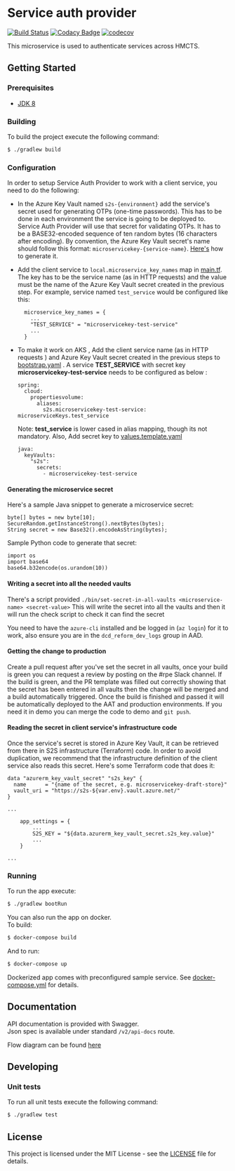 # Service auth provider

[![Build Status](https://travis-ci.org/hmcts/service-auth-provider-app.svg?branch=master)](https://travis-ci.org/hmcts/service-auth-provider-app)
[![Codacy Badge](https://api.codacy.com/project/badge/Grade/0cb10a161dc24d0092470cda7c304c87)](https://app.codacy.com/app/HMCTS/service-auth-provider-app)
[![codecov](https://codecov.io/gh/hmcts/service-auth-provider-app/branch/master/graph/badge.svg)](https://codecov.io/gh/hmcts/service-auth-provider-app)

This microservice is used to authenticate services across HMCTS.

## Getting Started

### Prerequisites
- [JDK 8](https://java.com)
 
### Building
To build the project execute the following command:
```bash
$ ./gradlew build
```

### Configuration

In order to setup Service Auth Provider to work with a client service, you need to do the following:

* In the Azure Key Vault named `s2s-{environment}` add the service's secret used for generating OTPs (one-time passwords).
This has to be done in each environment the service is going to be deployed to. Service Auth Provider will use that secret
for validating OTPs. It has to be a BASE32-encoded sequence of ten random bytes (16 characters after encoding). By convention,
the Azure Key Vault secret's name should follow this format: `microservicekey-{service-name}`. [Here's](#generating-secret) how to generate it.
* Add the client service to `local.microservice_key_names` map in [main.tf](infrastructure/main.tf). The key has to be
the service name (as in HTTP requests) and the value must be the name of the Azure Key Vault secret created in the previous step.
For example, service named `test_service` would be configured like this:

    ```
      microservice_key_names = {
        ...
        "TEST_SERVICE" = "microservicekey-test-service"
        ...
      }
    ```
* To make it work on AKS , Add the client service name (as in HTTP requests ) and Azure Key Vault secret created in the previous steps to [bootstrap.yaml](src/main/resources/bootstrap.yaml) . 
A service **TEST_SERVICE** with secret key **microservicekey-test-service**  needs to be configured as below :
    
    ```
    spring:
      cloud:
        propertiesvolume:
          aliases:
            s2s.microservicekey-test-service: microserviceKeys.test_service     
    ```  
    Note: **test_service** is lower cased in alias mapping, though its not mandatory. 
    Also, Add secret key to [values.template.yaml](charts/rpe-service-auth-provider/values.template.yaml) 
    ```
    java:
      keyVaults:
        "s2s":
          secrets:
            - microservicekey-test-service 
    ```
#### <a name="generating-secret"></a>Generating the microservice secret

Here's a sample Java snippet to generate a microservice secret:

```
byte[] bytes = new byte[10];
SecureRandom.getInstanceStrong().nextBytes(bytes);
String secret = new Base32().encodeAsString(bytes);
```

Sample Python code to generate that secret:

```
import os
import base64
base64.b32encode(os.urandom(10))
```
#### Writing a secret into all the needed vaults

There's a script provided `./bin/set-secret-in-all-vaults <microservice-name> <secret-value>`
This will write the secret into all the vaults and then it will run the check script to check it can find the secret

You need to have the `azure-cli` installed and be logged in (`az login`) for it to work, also ensure you are in the `dcd_reform_dev_logs` group in AAD.

#### Getting the change to production
Create a pull request after you've set the secret in all vaults, once your build is green you can request a review by posting on the #rpe Slack channel.
If the build is green, and the PR template was filled out correctly showing that the secret has been entered in all vaults then the change will be merged and a build automatically triggered. Once the build is finished and passed it will be automatically deployed to the AAT and production environments. If you need it in demo you can merge the code to demo and `git push`.

#### Reading the secret in client service's infrastructure code

Once the service's secret is stored in Azure Key Vault, it can be retrieved
from there in S2S infrastructure (Terraform) code. In order to avoid duplication,
we recommend that the infrastructure definition of the client service also reads
this secret. Here's some Terraform code that does it:

```
data "azurerm_key_vault_secret" "s2s_key" {
  name      = "{name of the secret, e.g. microservicekey-draft-store}"
  vault_uri = "https://s2s-${var.env}.vault.azure.net/"
}

...

    app_settings = {
        ...
        S2S_KEY = "${data.azurerm_key_vault_secret.s2s_key.value}"
        ...
    }

...
```

### Running
To run the app execute:
```bash
$ ./gradlew bootRun
```
You can also run the app on docker.  
To build:
```bash
$ docker-compose build
```
And to run:
```bash
$ docker-compose up
```
Dockerized app comes with preconfigured sample service. See [docker-compose.yml](docker-compose.yml) for details.

## Documentation
API documentation is provided with Swagger.  
Json spec is available under standard `/v2/api-docs` route.

Flow diagram can be found [here](docs/design.md)

## Developing

### Unit tests
To run all unit tests execute the following command:
```bash
$ ./gradlew test
```

## License
This project is licensed under the MIT License - see the [LICENSE](LICENSE.md) file for details.
